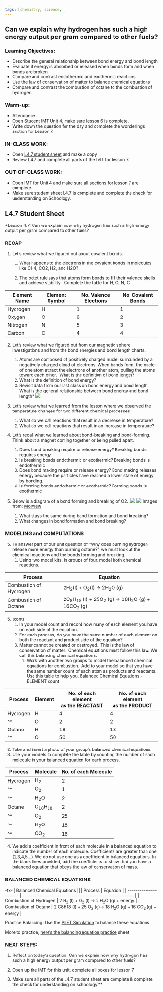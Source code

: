 ```yaml
---
tags: [chemistry, science, ]
---
```


## Can we explain why hydrogen has such a high energy output per gram compared to other fuels?

### Learning Objectives:

-   Describe the general relationship between bond energy and bond length
-   Evaluate if energy is absorbed or released when bonds form and when bonds are broken
-   Compare and contrast endothermic and exothermic reactions
-   Use the law of conservation of matter to balance chemical equations
-   Compare and contrast the combustion of octane to the combustion of hydrogen

### Warm-up: 

-   Attendance 
-   Open Student [IMT Unit 4](https://docs.google.com/document/d/1oOD0KgRfL3Oq5ahvuiWuf3WLjWakWEk3/edit?usp=sharing&ouid=102689172288523539314&rtpof=true&sd=true), make sure lesson 6 is complete. 
-   Write down the question for the day and complete the wonderings section for Lesson 7.  

### IN-CLASS WORK:

-   Open [L4.7 student sheet](https://docs.google.com/document/d/1GPUJuldoJHrljNECFzfYR_4sMk4Dqvsb/edit?usp=sharing&ouid=102689172288523539314&rtpof=true&sd=true) and make a copy  
-   Review L4.7 and complete all parts of the IMT for lesson 7.

### OUT-OF-CLASS WORK:

-   Open IMT for Unit 4 and make sure all sections for lesson 7 are complete. 
-   Make sure student sheet L4.7 is complete and complete the check for understanding on Schoology.

## L4.7 Student Sheet

*Lesson 4.7: Can we explain now why hydrogen has such a high energy output per gram compared to other fuels? 

  

### RECAP 

1.  Let’s review what we figured out about covalent bonds. 

	1.  What happens to the electrons in the covalent bonds in molecules like CH4, CO2, H2, and H2O?

	2.  The octet rule says that atoms form bonds to fill their valence shells and achieve stability.  Complete the table for H, O, N, C.

| Element Name | Element Symbol | No. Valence Electrons | No. Covalent Bonds |
| ------------ | -------------- | --------------------- | ------------------ |
| Hydrogen     | H              | 1                     | 1                  |
| Oxygen       | O              | 6                     | 2                  |
| Nitrogen     | N              | 5                     | 3                  |
| Carbon       | C              | 4                     | 4                  |

2.  Let’s review what we figured out from our magnetic sphere investigations and from the bond energies and bond length charts.
    1.  Atoms are composed of positively charged nuclei surrounded by a negatively charged cloud of electrons. When bonds form, the nuclei of one atom attract the electrons of another atom, pulling the atoms toward each other.  What is the definition of bond length?
    2.  What is the definition of bond energy?
    3.  Revisit data from our last class on bond energy and bond length. What is the general relationship between bond energy and bond length?
    ![](https://lh5.googleusercontent.com/q0Noq8QcWbKaVKI19MP1Q5dRde6hFZ5VJIIIq_imUu0XjQcHzZxSgFCzRzF2FYURkyNQOshjRNxp0o9TzzgMMY_oeUDcCUZ889ddprqOQaJP7JD-gB9ub0_kOghLppFqZCHOfgRxJg5l8WWlvZxqnN4welMDycTBYyY19csppNcGSRmeubpn8PWmsHd8ARTuSyI0o7YIMw)  
  
  
  
  
  

3.  Let’s review what we learned from the lesson where we observed the temperature changes for two different chemical processes.
    1.  What do we call reactions that result in a decrease in temperature?
    2.  What do we call reactions that result in an increase in temperature?
    

  

4.  Let’s recall what we learned about bond-breaking and bond-forming.  Think about a magnet coming together or being pulled apart.
	1.  Does bond breaking require or release energy?
		Breaking bonds requires energy
	2.  Is breaking bonds endothermic or exothermic?
		Breaking bonds is endothermic
	3.  Does bond making require or release energy?
		Bond making releases energy because the particles have reached a lower state of energy by bonding.
	4.  Is forming bonds endothermic or exothermic?
		Forming bonds is exothermic
    

  

5.  Below is a diagram of a bond forming and breaking of O2. 
    ![](https://lh5.googleusercontent.com/a5KL4OlhZ6WQLrU-8UFku69Zu3ihq8tFIuLSYo6pG-VFm6Pi-MJL5vQI3BDlv_zVHWHO4KE1xGnmV7uSo0zNHN2hEX69r0dLCmp0JAZD1grT_cUKtqNgDyxnjIymbksoLwJRIgixq8uHUyHUw2zk8xo4zZh0RoQsoPIZAcwmcZPhZoXDLf2fjqDWyCM42FalCmA75VQNiA)
    ![](https://lh5.googleusercontent.com/LUaNI5Lxv5V2dkgx6dwy_SO-p2u3XIQE3WC1YuBVDcvk29Y9rRc0xRmILXJBd_LI6sOi5dKBJ4WpFFEucaWVreZYHl71VDxEbTbjA0vCxYtfMCFSZpXSW-5qg7k28w20WszWSR78bb9hZuesePtrOVB8TNwn0ufsBBL6W60PtFIM3ZHvHzNgVrKf9D8SWwsQ4cxAaFOGTQ)
    Images from: [MolView](https://molview.org/)
    1.  What stays the same during bond formation and bond breaking? 
    2.  What changes in bond formation and bond breaking?
    

### MODELING and COMPUTATIONS

5.  To answer part of our unit question of “Why does burning hydrogen release more energy than burning octane?”, we must look at the chemical reactions and the bonds forming and breaking. 
    1.  Using two model kits, in groups of four, model both chemical reactions.


| Process                | Equation                                      |
| ---------------------- | --------------------------------------------- |
| Combustion of Hydrogen | 2H<sub>2</sub>(l) + O<sub>2</sub>(l) → 2H<sub>2</sub>O (g)                     |
| Combustion of Octane   | 2C<sub>8</sub>H<sub>18</sub> (l) + 25O<sub>2</sub> (g) → 18H<sub>2</sub>O (g) + 16CO<sub>2</sub> (g) |

5. (cont)
	1.  In your model count and record how many of each element you have on each side of the equation.
	2.  For each process, do you have the same number of each element on both the reactant and product side of the equation? 
	3.  Matter cannot be created or destroyed.  This is the law of conservation of matter.  Chemical equations must follow this law. We call this balancing chemical equations.  
		1.  Work with another two groups to model the balanced chemical equations for combustion.  Add to your model so that you have the same number count of each atom as products and reactants. Use this table to help you.
		Balanced Chemical Equations - ELEMENT count


| Process  | Element | No. of each element<br>as the REACTANT | No. of each element<br>as the PRODUCT |
| -------- | ------- | -------------------------------------- | ------------------------------------- |
| Hydrogen | H       | 4                                      | 4                                     |
| ^^       | O       | 2                                      | 2                                     |
| Octane   | H       | 18                                     | 18                                    |
| ^^       | O       | 50                                     | 50                                    |

2.  Take and insert a photo of your group’s balanced chemical equations. 
3.  Use your models to complete the table by counting the number of each molecule in your balanced equation for each process.

| Process  | Molecule                     | No. of each Molecule |
| -------- | ---------------------------- | -------------------- |
| Hydrogen | H<sub>2</sub>                | 2                    |
| ^^       | O<sub>2</sub>                | 1                    |
| ^^       | H<sub>2</sub>O               | 2                    |
| Octane   | C<sub>18</sub>H<sub>18</sub> | 2                    |
| ^^       | O<sub>2</sub>                | 25                   |
| ^^       | H<sub>2</sub>O               | 18                   |
| ^^       | CO<sub>2</sub>               | 16                   |

4.  We add a coefficient in front of each molecule in a balanced equation to indicate the number of each molecule. Coefficients are greater than one (2,3,4,5…). We do not use one as a coefficient in balanced equations. In the blank lines provided, add the coefficients to show that you have a balanced equation that obeys the law of conservation of mass.     

  

### BALANCED CHEMICAL EQUATIONS

-tx-
| Balanced Chemical Equations ||
| Process                | Equation                                                  |
| ---------------------- | --------------------------------------------------------- |
| Combustion of Hydrogen | 2 H<sub>2</sub> (l) +  O<sub>2</sub> (l) →  2 H<sub>2</sub>O (g) + energy                  |
| Combustion of Octane   | 2 C8H18 (l) + 25 O<sub>2</sub> (g)→ 18 H<sub>2</sub>O (g) + 16 CO<sub>2</sub> (g) + energy | 

  

Practice Balancing: Use the [PhET Simulation](https://phet.colorado.edu/sims/html/balancing-chemical-equations/latest/balancing-chemical-equations_en.html) to balance these equations

  

More to practice, [here’s the balancing equation practice](https://docs.google.com/document/d/1e7q70Lp3H0p9pT7Nq_0fGE9UwFDUuv12/edit?usp=sharing&ouid=102689172288523539314&rtpof=true&sd=true) sheet

  

### NEXT STEPS:

1.  Reflect on today’s question: Can we explain now why hydrogen has such a high energy output per gram compared to other fuels?
    
2.  Open up the IMT for this unit, complete all boxes for lesson 7
    
3.  Make sure all parts of the L4.7 student sheet are complete & complete the check for understanding on schoology.**